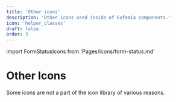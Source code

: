 ```yaml
---
title: 'Other icons'
description: 'Other icons used inside of Eufemia components.'
icon: 'helper_classes'
draft: false
order: 3
---
```


import FormStatusIcons from 'Pages/icons/form-status.md'

# Other Icons

Some icons are not a part of the icon library of various reasons.

<FormStatusIcons />
